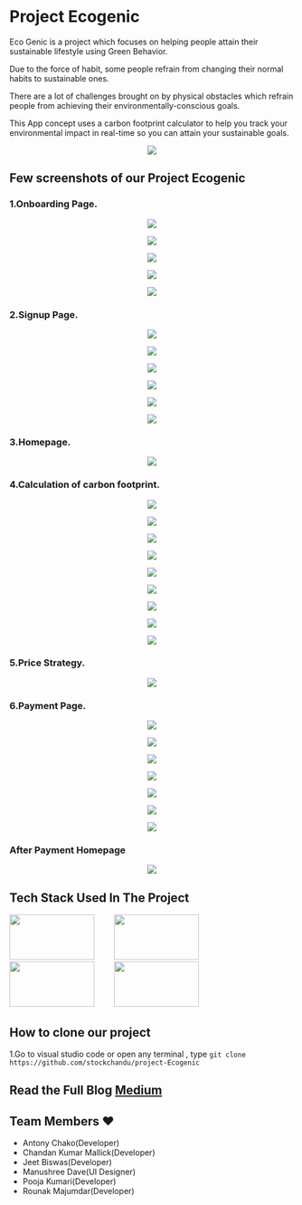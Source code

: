 # **Project Ecogenic**
Eco Genic is a project which focuses on helping people attain their sustainable lifestyle using Green Behavior.

Due to the force of habit, some people refrain from changing their normal habits to sustainable ones.

There are a lot of challenges brought on by physical obstacles which refrain people from achieving their environmentally-conscious goals.

This App concept uses a carbon footprint calculator to help you track your environmental impact in real-time so you can attain your sustainable goals.

<p align="center">

<img src="https://miro.medium.com/max/158/1*ogUOP4RJRZl2kwpoSW6v7w.png"/>

</p>

## Few screenshots of our Project Ecogenic
### 1.Onboarding Page.
<p align="center">
<img src="https://miro.medium.com/max/160/1*UuOhqd6njjjKmISdlYEnxQ.png"/>
</p>
<p align="center">
<img src="https://miro.medium.com/max/160/1*7t8HE_uqxIC1JYNOzt2cKw.png"/>
</p>
<p align="center">
<img src="https://miro.medium.com/max/156/1*fGJ-bxX0tIMGfIwXC1DdVw.png"/>
</p>
<p align="center">
<img src="https://miro.medium.com/max/159/1*uL2fniCWYeMAVx6jVRPyEw.png"/>
</p>
<p align="center">
<img src="https://miro.medium.com/max/160/1*4M7sgDAHcBalMsHbO3lQgQ.png"/>
</p>


### 2.Signup Page.
<p align="center">
<img src="https://miro.medium.com/max/158/1*LUTDZ--MWKaX2MuXJW8LEA.png"/>
</p>
<p align="center">
<img src="https://miro.medium.com/max/158/1*5SExC6bsx_utXO9MNo1OxA.png"/>
</p>
<p align="center">
<img src="https://miro.medium.com/max/157/1*B3xLpo-FWjWRp5scgamyWA.png"/>
</p>
<p align="center">
<img src="https://miro.medium.com/max/161/1*KmWlvsPGFd3MZYF4sAoiIQ.png"/>
</p>
<p align="center">
<img src="https://miro.medium.com/max/647/1*4j4CfHPAJZz8e25j4CAzgg.png"/>
</p>
<p align="center">
<img src="https://miro.medium.com/max/157/1*ozCwvNcEYlSbIMHsnS0q4w.png"/>
</p>


### 3.Homepage.
<p align="center">
<img src="https://miro.medium.com/max/162/1*mD-VfMHL8p-1jC5DhAXMDw.png"/>
</p>

### 4.Calculation of carbon footprint.
<p align="center">
<img src="https://miro.medium.com/max/160/1*BrP_hpjuVrxM76rOd4D_zQ.png"/>
</p>
<p align="center">
<img src="https://miro.medium.com/max/158/1*OpqgWDpNxMRcdOiSa4BGGA.png"/>
</p>
<p align="center">
<img src="https://miro.medium.com/max/159/1*ggNtLfgzFDEQkSkX15vfbQ.png"/>
</p>
<p align="center">
<img src="https://miro.medium.com/max/160/1*TYsZl8MLDfj9NjU6hFdLZw.png"/>
</p>
<p align="center">
<img src="https://miro.medium.com/max/160/1*REhLBcOyDgrrWrLjiqlqOw.png"/>
</p>
<p align="center">
<img src="https://miro.medium.com/max/161/1*uJsKkX66reVRomtGA9YbDA.png"/>
</p>
<p align="center">
<img src="https://miro.medium.com/max/157/1*_dHgN4gtuHyxbyiUvdWaZQ.png"/>
</p>
<p align="center">
<img src="https://miro.medium.com/max/160/1*9eIX3Ym055av5RZfTlgtGQ.png"/>
</p>
<p align="center">
<img src="https://miro.medium.com/max/160/1*2MqvTp3zuILCbYSpaBa5Ow.png"/>
</p>


### 5.Price Strategy.
<p align="center">

<img src="https://miro.medium.com/max/153/1*qc1e9sIBI19dCCqpUd3v-Q.png"/>

</p>

### 6.Payment Page.
<p align="center">

<img src="https://miro.medium.com/max/152/1*EVQM_ElC-rRgton0yg0nYw.png"/>

</p>
<p align="center">

<img src="https://miro.medium.com/max/158/1*Yx7gtG71-kreZTOnpwD-Ag.png"/>

</p>
<p align="center">

<img src="https://miro.medium.com/max/156/1*OIljCdhSetgiao892sKBxQ.png"/>

</p>
<p align="center">

<img src="https://miro.medium.com/max/159/1*eS2-zPC0XULwF-ljHT9CZg.png"/>

</p>
<p align="center">

<img src="https://miro.medium.com/max/161/1*CE3Px2pvtjnWAY9tAk0skg.png"/>

</p>
<p align="center">

<img src="https://miro.medium.com/max/157/1*qRiDUSKpyMkJTe46g0gyiA.png"/>

</p>
<p align="center">

<img src="https://miro.medium.com/max/153/1*JYcmrQTtfHTF-v-YCEiHAA.png"/>

</p>

### After Payment Homepage
<p align="center">

<img src="https://miro.medium.com/max/159/1*GblCz78Eh2u_SEAhWnTJKg.png"/>

</p>

## Tech Stack Used In The Project
<p>

<img src="https://logos-download.com/wp-content/uploads/2016/09/React_logo_wordmark.png" width="150" height="80"/> &nbsp; &nbsp; &nbsp; &nbsp;
<img src="https://cdn.pixabay.com/photo/2015/04/23/17/41/node-js-736399_960_720.png" width="150" height="80"/>  &nbsp; &nbsp; &nbsp; &nbsp;
<img src="https://www.edureka.co/blog/wp-content/uploads/2019/07/express-logo.png" width="150" height="80"/>  &nbsp; &nbsp; &nbsp; &nbsp;
<img src="https://upload.wikimedia.org/wikipedia/commons/thumb/9/93/MongoDB_Logo.svg/2560px-MongoDB_Logo.svg.png" width="150" height="80"/>

</p>

## How to clone our project
1.Go to visual studio code or open any terminal , type 
```git clone https://github.com/stockchandu/project-Ecogenic```

## Read the Full Blog [Medium](https://medium.com/@malikchandan926/project-ecogenic-within-5days-4289c0458fb2)

## Team Members ❤️
* Antony Chako(Developer)
* Chandan Kumar Mallick(Developer)
* Jeet Biswas(Developer)
* Manushree Dave(UI Designer)
* Pooja Kumari(Developer)
* Rounak Majumdar(Developer)

